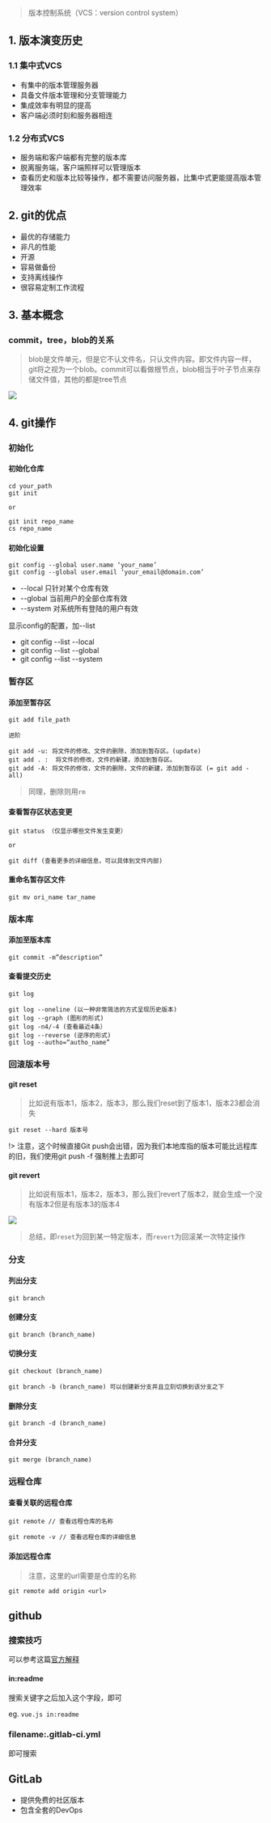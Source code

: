 > 版本控制系统（VCS：version control system）

## 1. 版本演变历史

### 1.1 集中式VCS
* 有集中的版本管理服务器
* 具备文件版本管理和分支管理能力
* 集成效率有明显的提高
* 客户端必须时刻和服务器相连

### 1.2 分布式VCS

* 服务端和客户端都有完整的版本库
* 脱离服务端，客户端照样可以管理版本
* 查看历史和版本比较等操作，都不需要访问服务器，比集中式更能提高版本管理效率

## 2. git的优点

* 最优的存储能力
* 非凡的性能
* 开源
* 容易做备份
* 支持离线操作
* 很容易定制工作流程

## 3. 基本概念

### commit，tree，blob的关系

> blob是文件单元，但是它不认文件名，只认文件内容。即文件内容一样，git将之视为一个blob。commit可以看做根节点，blob相当于叶子节点来存储文件值，其他的都是tree节点

![](http://ww1.sinaimg.cn/large/006tNc79ly1g541ilg25fj30hz096tcc.jpg)

## 4. git操作

### 初始化

#### 初始化仓库

```
cd your_path
git init

or 

git init repo_name
cs repo_name
```

#### 初始化设置

```
git config --global user.name ‘your_name’
git config --global user.email ‘your_email@domain.com’
```

* --local 只针对某个仓库有效
* --global 当前用户的全部仓库有效
* --system  对系统所有登陆的用户有效

显示config的配置，加--list

* git config --list --local
* git config --list --global
* git config --list --system


### 暂存区

#### 添加至暂存区

```
git add file_path 

进阶

git add -u: 将文件的修改、文件的删除，添加到暂存区。(update)
git add . :  将文件的修改，文件的新建，添加到暂存区。
git add -A: 将文件的修改，文件的删除，文件的新建，添加到暂存区 (= git add -all)
```

> 同理，删除则用`rm`

#### 查看暂存区状态变更

```
git status （仅显示哪些文件发生变更）

or 

git diff (查看更多的详细信息，可以具体到文件内部)
```

#### 重命名暂存区文件

```
git mv ori_name tar_name
```

### 版本库

#### 添加至版本库

```
git commit -m”description”
```

#### 查看提交历史

```
git log

git log --oneline (以一种非常简洁的方式呈现历史版本)
git log --graph (图形的形式)
git log -n4/-4 (查看最近4条）
git log --reverse (逆序的形式)
git log --autho=“autho_name”
```

### 回滚版本号

#### git reset

> 比如说有版本1，版本2，版本3，那么我们reset到了版本1，版本23都会消失

```
git reset --hard 版本号
```

!> 注意，这个时候直接Git push会出错，因为我们本地库指的版本可能比远程库的旧，我们使用git push -f 强制推上去即可

#### git revert

> 比如说有版本1，版本2，版本3，那么我们revert了版本2，就会生成一个没有版本2但是有版本3的版本4

![](https://imgconvert.csdnimg.cn/aHR0cDovL2ltZy5ibG9nLmNzZG4ubmV0LzIwMTgwNDE0MjA1ODE2MTg4)

> 总结，即`reset`为回到某一特定版本，而`revert`为回滚某一次特定操作

### 分支

#### 列出分支

```
git branch
```

#### 创建分支

```
git branch (branch_name)
```

#### 切换分支

```
git checkout (branch_name)

git branch -b (branch_name) 可以创建新分支并且立刻切换到该分支之下
```

#### 删除分支

```
git branch -d (branch_name)
```

#### 合并分支

```
git merge (branch_name)
```

### 远程仓库

#### 查看关联的远程仓库

```
git remote // 查看远程仓库的名称

git remote -v // 查看远程仓库的详细信息
```

#### 添加远程仓库

> 注意，这里的url需要是仓库的名称

```
git remote add origin <url>
```

## github

### 搜索技巧

可以参考这篇[官方解释](https://help.github.com/en/articles/searching-for-repositories)

#### in:readme

搜索关键字之后加入这个字段，即可

eg. `vue.js in:readme`

### filename:.gitlab-ci.yml

即可搜索

## GitLab

* 提供免费的社区版本
* 包含全套的DevOps





